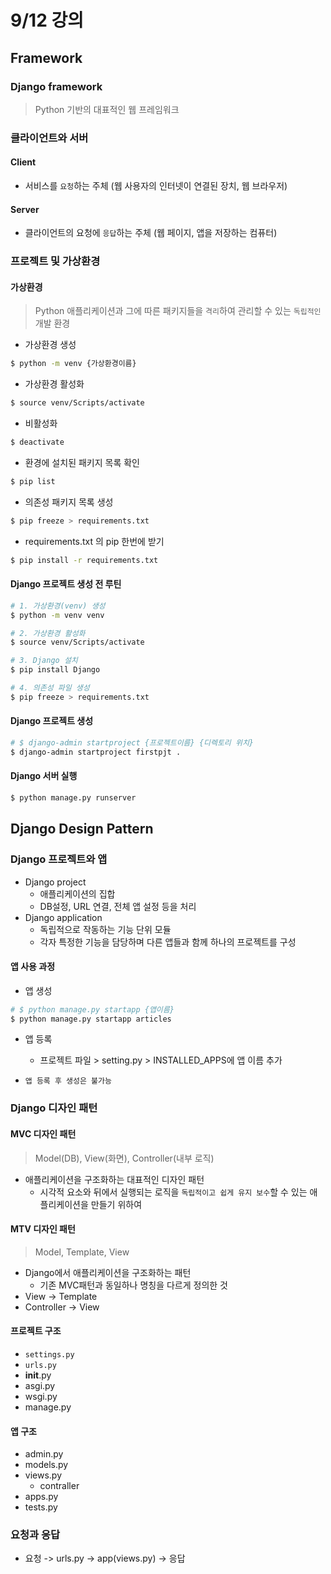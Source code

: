 # 9/12 강의
## Framework
### Django framework
> Python 기반의 대표적인 웹 프레임워크
### 클라이언트와 서버
#### Client
- 서비스를 `요청`하는 주체 (웹 사용자의 인터넷이 연결된 장치, 웹 브라우저)
#### Server
- 클라이언트의 요청에 `응답`하는 주체 (웹 페이지, 앱을 저장하는 컴퓨터)
### 프로젝트 및 가상환경
#### 가상환경
> Python 애플리케이션과 그에 따른 패키지들을 `격리`하여 관리할 수 있는 `독립적인` 개발 환경
- 가상환경 생성
```bash
$ python -m venv {가상환경이름}
```
- 가상환경 활성화
```bash
$ source venv/Scripts/activate
```
- 비활성화
```bash
$ deactivate
```
- 환경에 설치된 패키지 목록 확인
```bash
$ pip list
```
- 의존성 패키지 목록 생성
```bash
$ pip freeze > requirements.txt
```
- requirements.txt 의 pip 한번에 받기
```bash
$ pip install -r requirements.txt
```
#### Django 프로젝트 생성 전 루틴
```bash
# 1. 가상환경(venv) 생성
$ python -m venv venv

# 2. 가상환경 활성화
$ source venv/Scripts/activate

# 3. Django 설치
$ pip install Django

# 4. 의존성 파일 생성
$ pip freeze > requirements.txt
```
#### Django 프로젝트 생성
```bash
# $ django-admin startproject {프로젝트이름} {디렉토리 위치}
$ django-admin startproject firstpjt .
```
#### Django 서버 실행
```bash
$ python manage.py runserver
```
## Django Design Pattern
### Django 프로젝트와 앱
- Django project
    - 애플리케이션의 집합
    - DB설정, URL 연결, 전체 앱 설정 등을 처리
- Django application
    - 독립적으로 작동하는 기능 단위 모듈
    - 각자 특정한 기능을 담당하며 다른 앱들과 함께 하나의 프로젝트를 구성
#### 앱 사용 과정
- 앱 생성
```bash
# $ python manage.py startapp {앱이름}
$ python manage.py startapp articles
```
- 앱 등록
    - 프로젝트 파일 > setting.py > INSTALLED_APPS에 앱 이름 추가

- `앱 등록 후 생성은 불가능`

### Django 디자인 패턴
#### MVC 디자인 패턴
> Model(DB), View(화면), Controller(내부 로직)
- 애플리케이션을 구조화하는 대표적인 디자인 패턴
    - 시각적 요소와 뒤에서 실행되는 로직을 `독립적이고 쉽게 유지 보수`할 수 있는 애플리케이션을 만들기 위하여
#### MTV 디자인 패턴
> Model, Template, View
- Django에서 애플리케이션을 구조화하는 패턴
    - 기존 MVC패턴과 동일하나 명칭을 다르게 정의한 것
- View -> Template
- Controller -> View
#### 프로젝트 구조
- `settings.py`
- `urls.py`
- __init__.py
- asgi.py
- wsgi.py
- manage.py
#### 앱 구조
- admin.py
- models.py
- views.py
    - contraller
- apps.py
- tests.py
### 요청과 응답
- 요청 -> urls.py -> app(views.py) -> 응답
